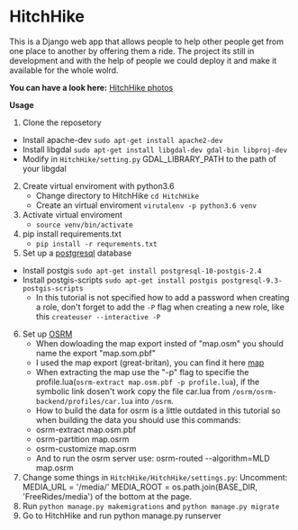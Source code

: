  # HitchHike
 
This is a Django web app that allows people to help other people get from one place to another by offering them a ride.
The project its still in development and with the help of people we could deploy it and make it available for the whole wolrd.

**You can have a look here:**  [HitchHike photos](https://tiki92.github.io/HitchHike/)

    
 **Usage**
   1.  Clone the reposetory
   - Install apache-dev `sudo apt-get install apache2-dev`
   - Install libgdal `sudo apt-get install libgdal-dev gdal-bin libproj-dev`
   - Modify in `HitchHike/setting.py` GDAL_LIBRARY_PATH to the path of your libgdal
   
   2.  Create virtual enviroment with python3.6
       - Change directory to HitchHike `cd HitchHike`
       - Create an virtual enviroment `virutalenv -p python3.6 venv`
   3.  Activate virtual enviroment
       - `source venv/bin/activate`
   4.  pip install requirements.txt
       - `pip install -r requrements.txt`
   5.  Set up a [postgresql](https://www.digitalocean.com/community/tutorials/how-to-install-and-use-postgresql-on-ubuntu-16-04) database
   -  Install postgis `sudo apt-get install postgresql-10-postgis-2.4`
   -  Install postgis-scripts `sudo apt-get install postgis postgresql-9.3-postgis-scripts`
       - In this tutorial is not specified how to add a password when creating a role, don't forget to add the `-P` flag when creating a new role, like this `createuser --interactive -P`
   6.  Set up [OSRM](https://www.digitalocean.com/community/tutorials/how-to-set-up-an-osrm-server-on-ubuntu-14-04)
       - When dowloading the map export insted of "map.osm" you should name the export "map.som.pbf"
       - I used the map export (great-britan), you can find it here [map](http://download.geofabrik.de/europe/great-britain-latest.osm.pbf)
       - When extracting the map use the "-p" flag to specifie the profile.lua(`osrm-extract map.osm.pbf -p profile.lua`), if the symbolic link dosen't work copy the file car.lua from `/osrm/osrm-backend/profiles/car.lua` into `/osrm`.
       - How to build the data for osrm is a little outdated in this tutorial so when building the data you should use this commands:
        - osrm-extract map.osm.pbf
        - osrm-partition map.osrm
        - osrm-customize map.osrm
        - And to run the osrm server use: osrm-routed --algorithm=MLD map.osrm
   7.  Change some things in `HitchHike/HitchHike/settings.py`:
   Uncomment:
   MEDIA_URL = '/media/'
   MEDIA_ROOT = os.path.join(BASE_DIR, 'FreeRides/media')
   of the bottom at the page.
   8.  Run `python manage.py makemigrations` and `python manage.py migrate`
   7.  Go to HitchHike and run python manage.py runserver
   
